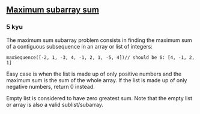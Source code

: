 <h2><a href=https://www.codewars.com/kata/54521e9ec8e60bc4de000d6c/train/javascript target="_blank">Maximum  subarray sum</a></h2><h3>5 kyu</h3><p>The maximum sum subarray problem consists in finding the maximum sum of a contiguous subsequence in an array or list of integers:</p><pre style="display: none;"><code class="language-haskell"><span class="cm-variable">maxSequence</span> [<span class="cm-builtin">-</span><span class="cm-number">2</span>, <span class="cm-number">1</span>, <span class="cm-builtin">-</span><span class="cm-number">3</span>, <span class="cm-number">4</span>, <span class="cm-builtin">-</span><span class="cm-number">1</span>, <span class="cm-number">2</span>, <span class="cm-number">1</span>, <span class="cm-builtin">-</span><span class="cm-number">5</span>, <span class="cm-number">4</span>]<span class="cm-comment">-- should be 6: [4, -1, 2, 1]</span></code></pre><pre><code class="language-javascript"><span class="cm-variable">maxSequence</span>([<span class="cm-operator">-</span><span class="cm-number">2</span>, <span class="cm-number">1</span>, <span class="cm-operator">-</span><span class="cm-number">3</span>, <span class="cm-number">4</span>, <span class="cm-operator">-</span><span class="cm-number">1</span>, <span class="cm-number">2</span>, <span class="cm-number">1</span>, <span class="cm-operator">-</span><span class="cm-number">5</span>, <span class="cm-number">4</span>])<span class="cm-comment">// should be 6: [4, -1, 2, 1]</span></code></pre><pre style="display: none;"><code class="language-python"><span class="cm-variable">max_sequence</span>([<span class="cm-operator">-</span><span class="cm-number">2</span>, <span class="cm-number">1</span>, <span class="cm-operator">-</span><span class="cm-number">3</span>, <span class="cm-number">4</span>, <span class="cm-operator">-</span><span class="cm-number">1</span>, <span class="cm-number">2</span>, <span class="cm-number">1</span>, <span class="cm-operator">-</span><span class="cm-number">5</span>, <span class="cm-number">4</span>])<span class="cm-comment"># should be 6: [4, -1, 2, 1]</span></code></pre><pre style="display: none;"><code class="language-clojure"><span class="cm-bracket">(</span><span class="cm-builtin">max-sequence</span> <span class="cm-bracket">[</span><span class="cm-number">-2</span>, <span class="cm-number">1</span>, <span class="cm-number">-3</span>, <span class="cm-number">4</span>, <span class="cm-number">-1</span>, <span class="cm-number">2</span>, <span class="cm-number">1</span>, <span class="cm-number">-5</span>, <span class="cm-number">4</span><span class="cm-bracket">]</span><span class="cm-bracket">)</span><span class="cm-comment">;; should be 6: [4, -1, 2, 1]</span></code></pre><pre style="display: none;"><code class="language-java"><span class="cm-variable">Max</span>.<span class="cm-variable">sequence</span>(<span class="cm-keyword">new</span> <span class="cm-type">int</span>[]{<span class="cm-operator">-</span><span class="cm-number">2</span>, <span class="cm-number">1</span>, <span class="cm-operator">-</span><span class="cm-number">3</span>, <span class="cm-number">4</span>, <span class="cm-operator">-</span><span class="cm-number">1</span>, <span class="cm-number">2</span>, <span class="cm-number">1</span>, <span class="cm-operator">-</span><span class="cm-number">5</span>, <span class="cm-number">4</span>});<span class="cm-comment">// should be 6: {4, -1, 2, 1}</span></code></pre><pre style="display: none;"><code class="language-scala"><span class="cm-variable">Max</span>.<span class="cm-variable">sequence</span>(<span class="cm-type">Array</span>(<span class="cm-operator">-</span><span class="cm-number">2</span>, <span class="cm-number">1</span>, <span class="cm-operator">-</span><span class="cm-number">3</span>, <span class="cm-number">4</span>, <span class="cm-operator">-</span><span class="cm-number">1</span>, <span class="cm-number">2</span>, <span class="cm-number">1</span>, <span class="cm-operator">-</span><span class="cm-number">5</span>, <span class="cm-number">4</span>));<span class="cm-comment">// should be 6: Array(4, -1, 2, 1)</span></code></pre><pre style="display: none;"><code class="language-kotlin"><span class="cm-variable">maxSequence</span>(<span class="cm-variable">listOf</span>(<span class="cm-operator">-</span><span class="cm-number">2</span>, <span class="cm-number">1</span>, <span class="cm-operator">-</span><span class="cm-number">3</span>, <span class="cm-number">4</span>, <span class="cm-operator">-</span><span class="cm-number">1</span>, <span class="cm-number">2</span>, <span class="cm-number">1</span>, <span class="cm-operator">-</span><span class="cm-number">5</span>, <span class="cm-number">4</span>));<span class="cm-comment">// should be 6: listOf(4, -1, 2, 1)</span></code></pre><pre style="display: none;"><code class="language-c"><span class="cm-variable">maxSequence</span>({<span class="cm-operator">-</span><span class="cm-number">2</span>, <span class="cm-number">1</span>, <span class="cm-operator">-</span><span class="cm-number">3</span>, <span class="cm-number">4</span>, <span class="cm-operator">-</span><span class="cm-number">1</span>, <span class="cm-number">2</span>, <span class="cm-number">1</span>, <span class="cm-operator">-</span><span class="cm-number">5</span>, <span class="cm-number">4</span>}, <span class="cm-number">9</span>)<span class="cm-comment">// should return 6, from sub-array: {4, -1, 2, 1}</span></code></pre><pre style="display: none;"><code class="language-cpp"><span class="cm-variable">maxSequence</span>({<span class="cm-operator">-</span><span class="cm-number">2</span>, <span class="cm-number">1</span>, <span class="cm-operator">-</span><span class="cm-number">3</span>, <span class="cm-number">4</span>, <span class="cm-operator">-</span><span class="cm-number">1</span>, <span class="cm-number">2</span>, <span class="cm-number">1</span>, <span class="cm-operator">-</span><span class="cm-number">5</span>, <span class="cm-number">4</span>});<span class="cm-comment">//should be 6: {4, -1, 2, 1}</span></code></pre><pre style="display: none;"><code class="language-rust"><span class="cm-variable">max_sequence</span>(&amp;[<span class="cm-operator">-</span><span class="cm-number">2</span>, <span class="cm-number">1</span>, <span class="cm-operator">-</span><span class="cm-number">3</span>, <span class="cm-number">4</span>, <span class="cm-operator">-</span><span class="cm-number">1</span>, <span class="cm-number">2</span>, <span class="cm-number">1</span>, <span class="cm-operator">-</span><span class="cm-number">5</span>, <span class="cm-number">4</span>]);<span class="cm-comment">//should be 6: [4, -1, 2, 1]</span></code></pre><pre style="display: none;"><code class="language-cobol">       maxSequence [<span class="cm-number">-2</span>, <span class="cm-number">1</span>, <span class="cm-number">-3</span>, <span class="cm-number">4</span>, <span class="cm-number">-1</span>, <span class="cm-number">2</span>, <span class="cm-number">1</span>, <span class="cm-number">-5</span>, <span class="cm-number">4</span>]      <span class="cm-comment">* should be 6: [4, -1, 2, 1]</span></code></pre><p>Easy case is when the list is made up of only positive numbers and the maximum sum is the sum of the whole array. If the list is made up of only negative numbers, return 0 instead.</p><p>Empty list is considered to have zero greatest sum. Note that the empty list or array is also a valid sublist/subarray.</p>
